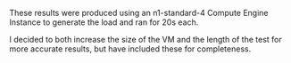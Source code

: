 These results were produced using an n1-standard-4 Compute Engine Instance to generate the load and ran for 20s each.

I decided to both increase the size of the VM and the length of the test for more accurate results, but have included these for completeness.
